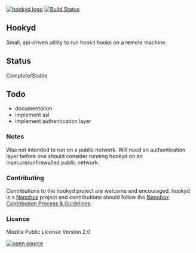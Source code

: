 [![hookyd logo](http://nano-assets.gopagoda.io/readme-headers/hookyd.png)](http://nanobox.io/open-source#hookyd)
 [![Build Status](https://travis-ci.org/nanopack/hookyd.svg)](https://travis-ci.org/nanopack/hookyd)
## Hookyd

Small, api-driven utility to run hookit hooks on a remote machine.

## Status

Complete/Stable

## Todo

- documentation
- implement ssl
- implement authentication layer

### Notes

Was not intended to run on a public network. Will need an authentication layer before one should consider running hookyd on an insecure/unfirewalled public network.

### Contributing

Contributions to the hookyd project are welcome and encouraged. hookyd is a [Nanobox](https://nanobox.io) project and contributions should follow the [Nanobox Contribution Process & Guidelines](https://docs.nanobox.io/contributing/).

### Licence

Mozilla Public License Version 2.0

[![open source](http://nano-assets.gopagoda.io/open-src/nanobox-open-src.png)](http://nanobox.io/open-source)
